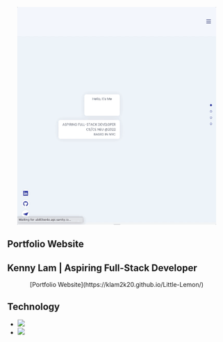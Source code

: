 <p align="center">
    <img src="imgs/demo.gif" height="500">
</p>

## Portfolio Website

## Kenny Lam | Aspiring Full-Stack Developer

<p align="center">[Portfolio Website](https://klam2k20.github.io/Little-Lemon/)</p>

## Technology

- <img src="https://img.shields.io/badge/React-20232A?style=for-the-badge&logo=react&logoColor=61DAFB">
- <img src="https://img.shields.io/badge/Scss-CC6699?style=for-the-badge&logo=sass&logoColor=white">
